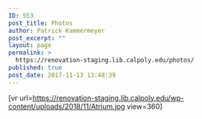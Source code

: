 ```yaml
---
ID: 553
post_title: Photos
author: Patrick Kammermeyer
post_excerpt: ""
layout: page
permalink: >
  https://renovation-staging.lib.calpoly.edu/photos/
published: true
post_date: 2017-11-13 13:48:39
---
```



[vr url=https://renovation-staging.lib.calpoly.edu/wp-content/uploads/2018/11/Atrium.jpg view=360]